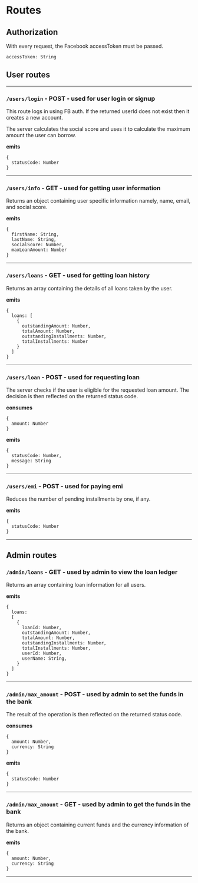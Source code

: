 # Routes

## Authorization

With every request, the Facebook accessToken must be passed. 

```
accessToken: String
```

## User routes

<hr>

### `/users/login` - POST - used for user login or signup

This route logs in using FB auth. If the returned userId does not exist then it creates a new account.

The server calculates the social score and uses it to calculate the maximum amount the user can borrow.

**emits**

```
{
  statusCode: Number
}
```
<hr>

### `/users/info` - GET - used for getting user information

Returns an object containing user specific information namely, name, email, and social score.

**emits**

```
{
  firstName: String,
  lastName: String,
  socialScore: Number,
  maxLoanAmount: Number
}
```
<hr>

### `/users/loans` - GET - used for getting loan history

Returns an array containing the details of all loans taken by the user.

**emits**

```
{
  loans: [
    {
      outstandingAmount: Number,
      totalAmount: Number,
      outstandingInstallments: Number,
      totalInstallments: Number
    }
  ]
}
```
<hr>

### `/users/loan` - POST - used for requesting loan

The server checks if the user is eligible for the requested loan amount. The decision is then reflected on the returned status code.

**consumes**

```
{
  amount: Number
}
```

**emits**

```
{
  statusCode: Number,
  message: String
}
```
<hr>

### `/users/emi` - POST - used for paying emi

Reduces the number of pending installments by one, if any.

**emits**

```
{
  statusCode: Number
}
```
<hr>

## Admin routes

### `/admin/loans` - GET - used by admin to view the loan ledger

Returns an array containing loan information for all users.

**emits**

```
{
  loans:
  [
    {
      loanId: Number,
      outstandingAmount: Number,
      totalAmount: Number,
      outstandingInstallments: Number,
      totalInstallments: Number,
      userId: Number,
      userName: String,
    }
  ]
}
```
<hr>

### `/admin/max_amount` - POST - used by admin to set the funds in the bank

The result of the operation is then reflected on the returned status code.

**consumes**
```
{
  amount: Number, 
  currency: String
}
```

**emits**

```
{
  statusCode: Number
}
```
<hr>

### `/admin/max_amount` - GET - used by admin to get the funds in the bank

Returns an object containing current funds and the currency information of the bank.

**emits**

```
{
  amount: Number, 
  currency: String
}
```
<hr>
